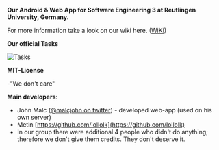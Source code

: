 **Our Android & Web App for Software Engineering 3 at Reutlingen University, Germany.**

For more information take a look on our wiki here. ([WiKi](https://github.com/Johnmalc/AndroidApp/wiki/About-our-Project))

**Our official Tasks**

![Tasks](/aufgabe.JPG)

**MIT-License**

-"We don't care"

**Main developers**:

- John Malc ([@malcjohn on twitter](https://twitter.com/malcjohn)) - developed web-app (used on his own server)
- Metin [https://github.com/lollolk](https://github.com/lollolk)
- In our group there were additional 4 people who didn't do anything; therefore we don't give them credits. They don't deserve it. 

